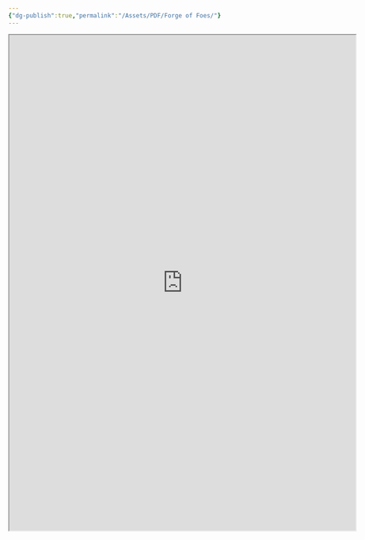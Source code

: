 ```yaml
---
{"dg-publish":true,"permalink":"/Assets/PDF/Forge of Foes/"}
---
```


<iframe src="https://drive.google.com/file/d/1_9LHnukJewAPQHY3uWoYtIybt1Vsrmll/preview" width="700" height="1000" ></iframe>